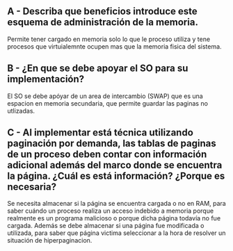 ## A - Describa que beneficios introduce este esquema de administración de la memoria.  

Permite tener cargado en memoria solo lo que le proceso utiliza y tene procesos que virtuialemnte ocupen mas que la memoria fisica del sistema.

## B - ¿En que se debe apoyar el SO para su implementación? 

El SO se debe apóyar de un area de intercambio (SWAP) que es una espacion en memoria secundaria, que permite guardar las paginas no utlizadas. 

## C - Al implementar está técnica utilizando paginación por demanda, las tablas de paginas de un proceso deben contar con información adicional además del marco donde se encuentra la página. ¿Cuál es está información? ¿Porque es necesaria?

Se necesita almacenar si la página se encuentra cargada o no en RAM, para saber cuándo un proceso realiza un acceso indebido a memoria porque realmente es un programa malicioso o porque dicha página todavía no fue cargada. Además se debe almacenar si una página fue modificada o utilizada, para saber que página victima seleccionar a la hora de resolver un situación de hiperpaginacion.
